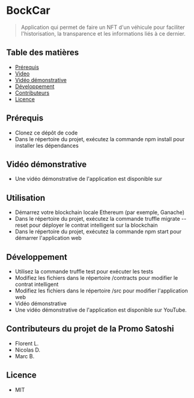 # BockCar
> Application qui permet de faire un NFT d'un véhicule pour faciliter l'historisation, la transparence et les informations liés à ce dernier.

## Table des matières
* [Prérequis](#Prérequis)
* [Video](#Utilisation)
* [Vidéo démonstrative](#Vidéodémonstrative)
* [Développement](#Développement)
* [Contributeurs](#Contributeurs)
* [Licence](#Licence)




## Prérequis
- Clonez ce dépôt de code
- Dans le répertoire du projet, exécutez la commande npm install pour installer les dépendances

## Vidéo démonstrative
- Une vidéo démonstrative de l'application est disponible sur

## Utilisation
- Démarrez votre blockchain locale Ethereum (par exemple, Ganache)
- Dans le répertoire du projet, exécutez la commande truffle migrate --reset pour déployer le contrat intelligent sur la blockchain
- Dans le répertoire du projet, exécutez la commande npm start pour démarrer l'application web

## Développement
- Utilisez la commande truffle test pour exécuter les tests
- Modifiez les fichiers dans le répertoire /contracts pour modifier le contrat intelligent
- Modifiez les fichiers dans le répertoire /src pour modifier l'application web
- Vidéo démonstrative
- Une vidéo démonstrative de l'application est disponible sur YouTube.

## Contributeurs du projet de la Promo Satoshi
- Florent L.
- Nicolas D.
- Marc B.

## Licence
- MIT

